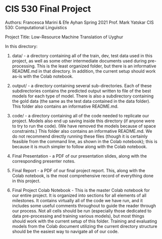 # CIS 530 Final Project

Authors: Francesca Marini & Efe Ayhan
Spring 2021
Prof. Mark Yatskar
CIS 530: Computational Linguistics

Project Title: Low-Resource Machine Translation of Uyghur

In this directory:

1. data/ - a directory containing all of the train, dev, test data used in this project, as well as some other intermediate documents used during pre-processing. This is the least organized folder, but there is an informative README.md in that directory. In addition, the current setup should work as-is with the Colab notebook.

2. output/ - a directory containing several sub-directories. Each of these subdirectories contains the predicted output written to file of the best models for each type of model. There is also a subdirectory containing the gold data (the same as the test data contained in the data folder). This folder also contains an informative README.md.

3. code/ - a directory containing all of the code needed to replicate our project. Models also end up saving inside this directory (if anyone were to try to run the code). (We have removed the models because of space constraints.) This folder also contains an informative README.md. We do not recommend directly running these files (though it is certainly feasible from the command line, as shown in the Colab notebook); this is because it is much simpler to follow along with the Colab notebook.

4. Final Presentation - a PDF of our presentation slides, along with the corresponding presenter notes.

5. Final Report - a PDF of our final project report. This, along with the Colab notebook, is the most comprehensive record of everything done in this project. 

6. Final Project Colab Notebook - This is the master Colab notebook for our entire project. It is organized into sections for all elements of all milestones. It contains virtually all of the code we have run, and it includes some useful comments throughout to guide the reader through our process. Not all cells should be run (especially those dedicated to data pre-processing and training various models), but most things should work with the current setup of this folder. Training and evaluating models from the Colab document utilizing the current directory structure should be the easiest way to navigate all of our code. 

